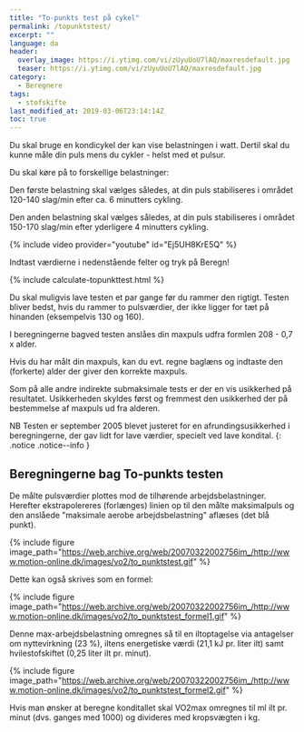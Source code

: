 ```yaml
---
title: "To-punkts test på cykel"
permalink: /topunktstest/
excerpt: ""
language: da
header:
  overlay_image: https://i.ytimg.com/vi/zUyuUoU7lAQ/maxresdefault.jpg
  teaser: https://i.ytimg.com/vi/zUyuUoU7lAQ/maxresdefault.jpg
category:
  - Beregnere
tags:
  - stofskifte
last_modified_at: 2019-03-06T23:14:14Z
toc: true
---
```


Du skal bruge en kondicykel der kan vise belastningen i watt. Dertil skal du kunne måle din puls mens du cykler - helst med et pulsur.

Du skal køre på to forskellige belastninger:

Den første belastning skal vælges således, at din puls stabiliseres i området 120-140 slag/min efter ca. 6 minutters cykling.

Den anden belastning skal vælges således, at din puls stabiliseres i området 150-170 slag/min efter yderligere 4 minutters cykling.

{% include video provider="youtube" id="Ej5UH8KrE5Q" %}

Indtast værdierne i nedenstående felter og tryk på Beregn!

{% include calculate-topunkttest.html %}

Du skal muligvis lave testen et par gange før du rammer den rigtigt. Testen bliver bedst, hvis du rammer to pulsværdier, der ikke ligger for tæt på hinanden (eksempelvis 130 og 160).

I beregningerne bagved testen anslåes din maxpuls udfra formlen 208 - 0,7 x alder.

Hvis du har målt din maxpuls, kan du evt. regne baglæns og indtaste den (forkerte) alder der giver den korrekte maxpuls.

Som på alle andre indirekte submaksimale tests er der en vis usikkerhed på resultatet. Usikkerheden skyldes først og fremmest den usikkerhed der på bestemmelse af maxpuls ud fra alderen.

NB Testen er september 2005 blevet justeret for en afrundingsusikkerhed i beregningerne, der gav lidt for lave værdier, specielt ved lave kondital.
{: .notice .notice--info }

## Beregningerne bag To-punkts testen

De målte pulsværdier plottes mod de tilhørende arbejdsbelastninger. Herefter ekstrapolereres (forlænges) linien op til den målte maksimalpuls og den anslåede "maksimale aerobe arbejdsbelastning" aflæses (det blå punkt).

{% include figure image_path="https://web.archive.org/web/20070322002756im_/http://www.motion-online.dk/images/vo2/to_punktstest.gif" %}

Dette kan også skrives som en formel:

{% include figure image_path="https://web.archive.org/web/20070322002756im_/http://www.motion-online.dk/images/vo2/to_punktstest_formel1.gif" %}

Denne max-arbejdsbelastning omregnes så til en iltoptagelse via antagelser om nyttevirkning (23 %), iltens energetiske værdi (21,1 kJ pr. liter ilt) samt hvilestofskiftet (0,25 liter ilt pr. minut).

{% include figure image_path="https://web.archive.org/web/20070322002756im_/http://www.motion-online.dk/images/vo2/to_punktstest_formel2.gif" %}

Hvis man ønsker at beregne konditallet skal VO2max omregnes til ml ilt pr. minut (dvs. ganges med 1000) og divideres med kropsvægten i kg.
